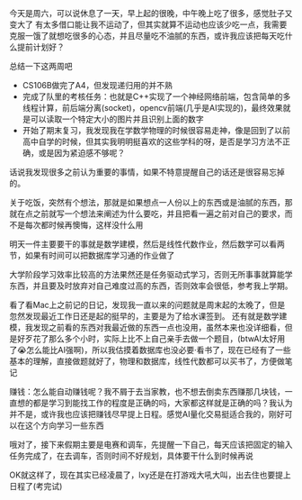 今天是周六，可以说休息了一天，早上起的很晚，中午晚上吃了很多，感觉肚子又变大了
有太多借口能让我不运动了，但其实就算不运动也应该少吃一点，我需要克服一饿了就想吃很多的心态，并且尽量吃不油腻的东西，或许我应该把每天吃什么提前计划好？

总结一下这两周吧
- CS106B做完了A4，但发现递归用的并不熟
- 完成了队里的考核任务：也就是C++实现了一个神经网络前端，包含简单的多线程计算，前后端分离(socket)，opencv前端(几乎是AI实现的)，最终效果就是可以读取一个特定大小的图片并且识别上面的数字
- 开始了期末复习，我发现我在学数学物理的时候很容易走神，像是回到了以前高中自学的时候，但其实我明明挺喜欢的这些学科的呀，是否是学习方法不正确，或是因为紧迫感不够呢？

话说我发现很多之前认为重要的事情，如果不特意提醒自己的话还是很容易忘掉的。

关于吃饭，突然有个想法，那就是如果想点一人份以上的东西或是油腻的东西，那就在点之前就写一个想法来阐述为什么要吃，并且把看一遍之前对自己的要求，而不是每次都时候再懊悔，这样没什么用

明天一件主要要干的事就是数学建模，然后是线性代数作业，然后数学可以看两节，如果有时间可以把数据库学习通的作业做了

大学阶段学习效率比较高的方法果然还是任务驱动式学习，否则无所事事就算能学东西，并且要及时放弃对自己难度过高的东西，否则效率会很低，参考我上学期。

看了看Mac上之前记的日记，发现我一直以来的问题就是周末起的太晚了，但是忽然发现最近工作日还是起的挺早的，主要是为了给水课签到。
还有就是数学建模，我发现之前看的东西对我最近做的东西一点也没用，虽然本来也没详细看，但是好歹花了那么多个小时，实际上比不上自己亲手去做一个题目，(btwAI太好用了😭怎么能比AI强啊)，所以我估摸着数据库也没必要·看书了，现在已经有了一些基本的理解，直接做题就好了，物理和数据库，线性代数都可以买书了，方便做笔记

赚钱：怎么能自动赚钱呢？我不屑于去当家教，也不想去倒卖东西赚那几块钱，一直想的都是学习到能找工作的程度是正确的吗，大家都这样就是正确的吗？我认为并不是，或许我也应该把赚钱尽早提上日程。感觉AI量化交易挺适合我的，刚好可以在这个方向学习一些东西

哦对了，接下来假期主要是电赛和调车，先提醒一下自己，每天应该把固定的输入任务完成了，在去调车，否则时间不好规划，具体要干什么到时候再说

OK就这样了，现在其实已经凌晨了，lxy还是在打游戏大吼大叫，出去住也要提上日程了(考完试)
